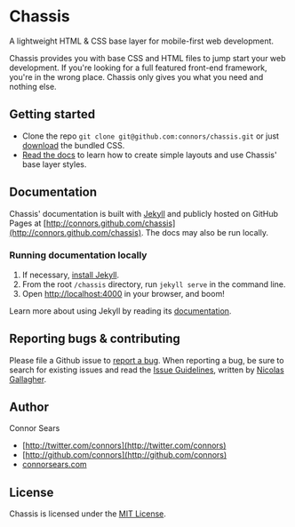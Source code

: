 # Chassis

A lightweight HTML & CSS base layer for mobile-first web development.

Chassis provides you with base CSS and HTML files to jump start your web development. If you're looking for a full featured front-end framework, you're in the wrong place. Chassis only gives you what you need and nothing else.

## Getting started

- Clone the repo `git clone git@github.com:connors/chassis.git` or just [download](http://github.com//connors/chassis/archive/v1.5.0.zip) the bundled CSS.
- [Read the docs](http://connors.github.com/chassis) to learn how to create simple layouts and use Chassis' base layer styles.

## Documentation

Chassis' documentation is built with [Jekyll](http://jekyllrb.com) and publicly hosted on GitHub Pages at [http://connors.github.com/chassis](http://connors.github.com/chassis). The docs may also be run locally.

### Running documentation locally

1. If necessary, [install Jekyll](http://jekyllrb.com/docs/installation).
2. From the root `/chassis` directory, run `jekyll serve` in the command line.
3. Open [http://localhost:4000](http://localhost:9001) in your browser, and boom!

Learn more about using Jekyll by reading its [documentation](http://jekyllrb.com/docs/home/).


## Reporting bugs & contributing

Please file a Github issue to [report a bug](http://github.com/connors/chassis/issues). When reporting a bug, be sure to search for existing issues and read the [Issue Guidelines](https://github.com/necolas/issue-guidelines), written by [Nicolas Gallagher](https://github.com/necolas/).

## Author

Connor Sears

- [http://twitter.com/connors](http://twitter.com/connors)
- [http://github.com/connors](http://github.com/connors)
- [connorsears.com](http://connorsears.com)


## License

Chassis is licensed under the [MIT License](http://opensource.org/licenses/MIT).
